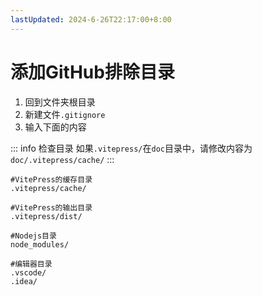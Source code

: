 ```yaml
---
lastUpdated: 2024-6-26T22:17:00+8:00
---
```


# 添加GitHub排除目录

1. 回到文件夹根目录
2. 新建文件```.gitignore```
3. 输入下面的内容

::: info 检查目录
如果```.vitepress/```在```doc```目录中，请修改内容为```doc/.vitepress/cache/```
:::

```text
#VitePress的缓存目录
.vitepress/cache/

#VitePress的输出目录
.vitepress/dist/

#Nodejs目录
node_modules/

#编辑器目录
.vscode/
.idea/
```